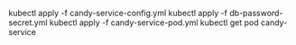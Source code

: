 kubectl apply -f candy-service-config.yml
kubectl apply -f db-password-secret.yml
kubectl apply -f candy-service-pod.yml
kubectl get pod candy-service